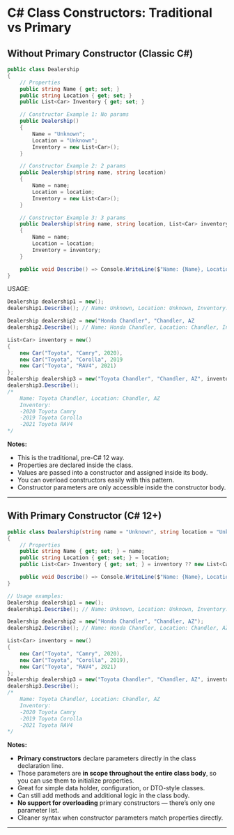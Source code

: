 ﻿# C# Class Constructors: Traditional vs Primary  

## Without Primary Constructor (Classic C#)

```csharp
public class Dealership
{
    // Properties
    public string Name { get; set; }
    public string Location { get; set; }
    public List<Car> Inventory { get; set; }

    // Constructor Example 1: No params
    public Dealership()
    {
        Name = "Unknown";
        Location = "Unknown";
        Inventory = new List<Car>();
    }

    // Constructor Example 2: 2 params
    public Dealership(string name, string location) 
    {
        Name = name;
        Location = location;
        Inventory = new List<Car>();
    }

    // Constructor Example 3: 3 params
    public Dealership(string name, string location, List<Car> inventory)
    {
        Name = name;
        Location = location;
        Inventory = inventory;
    }

    public void Describe() => Console.WriteLine($"Name: {Name}, Location: {Location}, Inventory: {Inventory}");
}
```
USAGE:
```csharp
Dealership dealership1 = new();
dealership1.Describe(); // Name: Unknown, Location: Unknown, Inventory: No cars in inventory.

Dealership dealership2 = new("Honda Chandler", "Chandler, AZ
dealership2.Describe(); // Name: Honda Chandler, Location: Chandler, Inventory: - No cars in inventory.

List<Car> inventory = new()
{
    new Car("Toyota", "Camry", 2020),
    new Car("Toyota", "Corolla", 2019
    new Car("Toyota", "RAV4", 2021)
};
Dealership dealership3 = new("Toyota Chandler", "Chandler, AZ", inventory);
dealership3.Describe();
/*
    Name: Toyota Chandler, Location: Chandler, AZ
    Inventory:
    -2020 Toyota Camry
    -2019 Toyota Corolla
    -2021 Toyota RAV4
*/
```

**Notes:**
- This is the traditional, pre-C# 12 way.
- Properties are declared inside the class.
- Values are passed into a constructor and assigned inside its body.
- You can overload constructors easily with this pattern.
- Constructor parameters are only accessible inside the constructor body.

---

## With Primary Constructor (C# 12+)

```csharp
public class Dealership(string name = "Unknown", string location = "Unknown", List<Car>? inventory = null)
{
    // Properties
    public string Name { get; set; } = name;
    public string Location { get; set; } = location;
    public List<Car> Inventory { get; set; } = inventory ?? new List<Car>();

    public void Describe() => Console.WriteLine($"Name: {Name}, Location: {Location}, Inventory: {Inventory}");
}

// Usage examples:
Dealership dealership1 = new();
dealership1.Describe(); // Name: Unknown, Location: Unknown, Inventory: No cars in inventory.

Dealership dealership2 = new("Honda Chandler", "Chandler, AZ");
dealership2.Describe(); // Name: Honda Chandler, Location: Chandler, AZ, Inventory: - No cars in inventory.

List<Car> inventory = new()
{
    new Car("Toyota", "Camry", 2020),
    new Car("Toyota", "Corolla", 2019),
    new Car("Toyota", "RAV4", 2021)
};
Dealership dealership3 = new("Toyota Chandler", "Chandler, AZ", inventory);
dealership3.Describe();
/*
    Name: Toyota Chandler, Location: Chandler, AZ
    Inventory:
    -2020 Toyota Camry
    -2019 Toyota Corolla
    -2021 Toyota RAV4
*/
```

**Notes:**
- **Primary constructors** declare parameters directly in the class declaration line.
- Those parameters are **in scope throughout the entire class body**, so you can use them to initialize properties.
- Great for simple data holder, configuration, or DTO-style classes.
- Can still add methods and additional logic in the class body.
- **No support for overloading** primary constructors — there’s only one parameter list.
- Cleaner syntax when constructor parameters match properties directly.

---